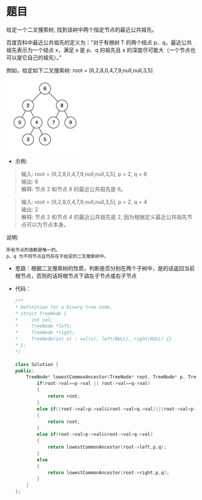 # 题目
给定一个二叉搜索树, 找到该树中两个指定节点的最近公共祖先。

百度百科中最近公共祖先的定义为：“对于有根树 T 的两个结点 p、q，最近公共祖先表示为一个结点 x，满足 x 是 p、q 的祖先且 x 的深度尽可能大（一个节点也可以是它自己的祖先）。”

例如，给定如下二叉搜索树:  root = [6,2,8,0,4,7,9,null,null,3,5]

![](../pic/235.png)


* 示例:

>输入: root = [6,2,8,0,4,7,9,null,null,3,5], p = 2, q = 8<br>
输出: 6 <br>
解释: 节点 2 和节点 8 的最近公共祖先是 6。

>输入: root = [6,2,8,0,4,7,9,null,null,3,5], p = 2, q = 4<br>
输出: 2<br>
解释: 节点 2 和节点 4 的最近公共祖先是 2, 因为根据定义最近公共祖先节点可以为节点本身。

 

说明:

    所有节点的值都是唯一的。
    p、q 为不同节点且均存在于给定的二叉搜索树中。

* 思路：根据二叉搜索树的性质，判断是否分别在两个子树中，是的话返回当前根节点，否则的话将根节点下调左子节点或右子节点

* 代码：
    ```C++
    /**
    * Definition for a binary tree node.
    * struct TreeNode {
    *     int val;
    *     TreeNode *left;
    *     TreeNode *right;
    *     TreeNode(int x) : val(x), left(NULL), right(NULL) {}
    * };
    */

    class Solution {
    public:
        TreeNode* lowestCommonAncestor(TreeNode* root, TreeNode* p, TreeNode* q) {
            if(root->val==p->val || root->val==q->val)
            {
                return root;
            }
            else if((root->val>p->val&&root->val<q->val)||(root->val<p->val && root->val>q->val))
            {
                return root;
            }
            else if(root->val>p->val&&root->val>q->val)
            {
                return lowestCommonAncestor(root->left,p,q);
            }
            else
            {
                return lowestCommonAncestor(root->right,p,q);
            }
        }
    };
    ```